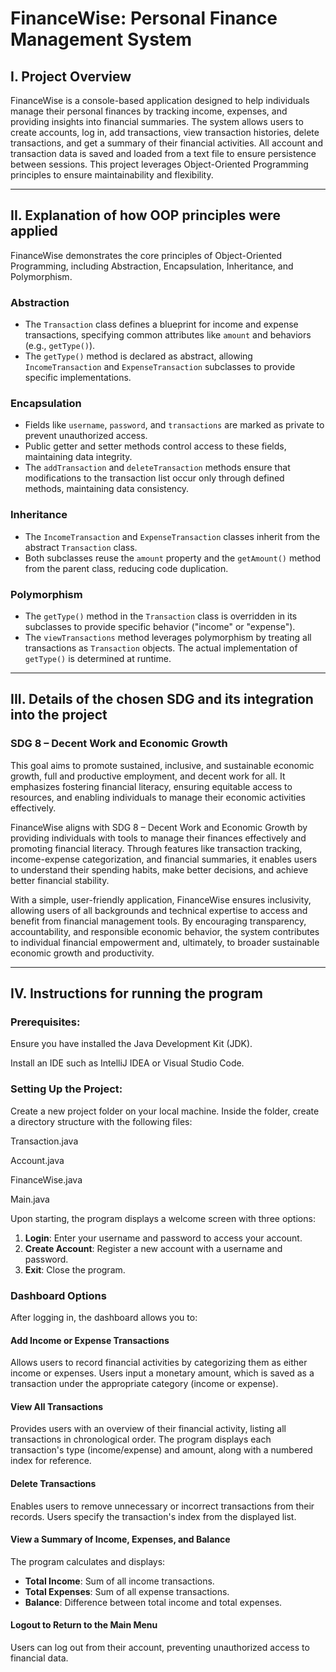 # FinanceWise: Personal Finance Management System

## I. Project Overview

FinanceWise is a console-based application designed to help individuals manage their personal finances by tracking income, expenses, and providing insights into financial summaries. The system allows users to create accounts, log in, add transactions, view transaction histories, delete transactions, and get a summary of their financial activities. All account and transaction data is saved and loaded from a text file to ensure persistence between sessions. This project leverages Object-Oriented Programming principles to ensure maintainability and flexibility.

---

## II. Explanation of how OOP principles were applied

FinanceWise demonstrates the core principles of Object-Oriented Programming, including Abstraction, Encapsulation, Inheritance, and Polymorphism.

### Abstraction
- The `Transaction` class defines a blueprint for income and expense transactions, specifying common attributes like `amount` and behaviors (e.g., `getType()`).
- The `getType()` method is declared as abstract, allowing `IncomeTransaction` and `ExpenseTransaction` subclasses to provide specific implementations.

### Encapsulation
- Fields like `username`, `password`, and `transactions` are marked as private to prevent unauthorized access.
- Public getter and setter methods control access to these fields, maintaining data integrity.
- The `addTransaction` and `deleteTransaction` methods ensure that modifications to the transaction list occur only through defined methods, maintaining data consistency.

### Inheritance
- The `IncomeTransaction` and `ExpenseTransaction` classes inherit from the abstract `Transaction` class.
- Both subclasses reuse the `amount` property and the `getAmount()` method from the parent class, reducing code duplication.

### Polymorphism
- The `getType()` method in the `Transaction` class is overridden in its subclasses to provide specific behavior ("income" or "expense").
- The `viewTransactions` method leverages polymorphism by treating all transactions as `Transaction` objects. The actual implementation of `getType()` is determined at runtime.

---

## III. Details of the chosen SDG and its integration into the project

### SDG 8 – Decent Work and Economic Growth
This goal aims to promote sustained, inclusive, and sustainable economic growth, full and productive employment, and decent work for all. It emphasizes fostering financial literacy, ensuring equitable access to resources, and enabling individuals to manage their economic activities effectively.

FinanceWise aligns with SDG 8 – Decent Work and Economic Growth by providing individuals with tools to manage their finances effectively and promoting financial literacy. Through features like transaction tracking, income-expense categorization, and financial summaries, it enables users to understand their spending habits, make better decisions, and achieve better financial stability.

With a simple, user-friendly application, FinanceWise ensures inclusivity, allowing users of all backgrounds and technical expertise to access and benefit from financial management tools. By encouraging transparency, accountability, and responsible economic behavior, the system contributes to individual financial empowerment and, ultimately, to broader sustainable economic growth and productivity.

---

## IV. Instructions for running the program

### Prerequisites:

Ensure you have installed the Java Development Kit (JDK).

Install an IDE such as IntelliJ IDEA or Visual Studio Code.

### Setting Up the Project:

Create a new project folder on your local machine.
Inside the folder, create a directory structure with the following files:

Transaction.java 

Account.java 

FinanceWise.java 

Main.java 


Upon starting, the program displays a welcome screen with three options:
1. **Login**: Enter your username and password to access your account.
2. **Create Account**: Register a new account with a username and password.
3. **Exit**: Close the program.

### Dashboard Options
After logging in, the dashboard allows you to:

#### Add Income or Expense Transactions
Allows users to record financial activities by categorizing them as either income or expenses. Users input a monetary amount, which is saved as a transaction under the appropriate category (income or expense).

#### View All Transactions
Provides users with an overview of their financial activity, listing all transactions in chronological order. The program displays each transaction's type (income/expense) and amount, along with a numbered index for reference.

#### Delete Transactions
Enables users to remove unnecessary or incorrect transactions from their records. Users specify the transaction's index from the displayed list.

#### View a Summary of Income, Expenses, and Balance
The program calculates and displays:
- **Total Income**: Sum of all income transactions.
- **Total Expenses**: Sum of all expense transactions.
- **Balance**: Difference between total income and total expenses.

#### Logout to Return to the Main Menu
Users can log out from their account, preventing unauthorized access to financial data.
